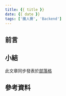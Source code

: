 ```yaml
---
title: {{ title }}
date: {{ date }}
tags: ['鐵人賽', 'Backend']
---
```

## 前言

<!-- more -->
## 小結


此文章同步發表於[部落格](https://tim80411.github.io/code-blog/)

## 參考資料